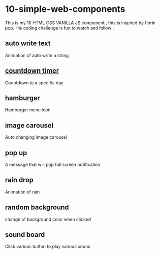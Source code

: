 # 10-simple-web-components
This is my 10 HTML CSS VANILLA JS component , this is inspired by florin pop. His coding challenge is fun to watch and follow .
## auto write text
Animation of auto write a string
## [countdown timer](https://xandersavvy.github.io/10-simple-web-components/countdown-timer)
Countdown to a specific day
## hamburger
Hamburger menu icon
## image carousel
Auto changing image carousel
## pop up
A message that will pop full screen notification
## rain drop
Animation of rain
## random background 
change of background color when clicked 
## sound board
Click various button to play various sound
